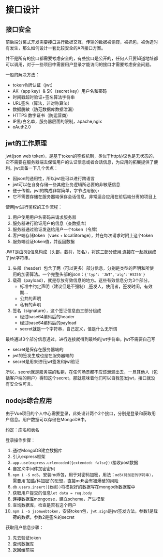 # 接口设计

## 接口安全

前后端分离式开发需要接口进行数据交互，传输的数据被偷窥，被抓包，被伪造时有发生，那么如何设计一套比较安全的API接口方案。

并不是所有的接口都需要考虑安全的，有些接口是公开的，任何人只要知道地址都可以调用，对于一些项目中需要用户登录才能访问的接口才需要考虑安全问题。

一般的解决方法：

- token令牌认证（jwt）
- AK（app key）& SK（secret key）用户名和密码
- 时间戳超时验证+签名算法字符串
- URL签名（算法，非对称算法）
- 数据脱敏（防范数据库数据泄漏）
- HTTPS 数字证书（防运营商）
- IP黑/白名单，服务器层面的限制，apache,ngix
- oAuth2.0

## jwt的工作原理

jwt(json web token)，是基于token的鉴权机制，类似于http协议也是无状态的，它不需要在服务器端去保留用户的认证信息或者会话信息，为应用的拓展提供了便利。jwt具备一下几个优点：

- 因json的通用性，所以jwt是可以进行跨语言
- jwt可以在自身存储一些其他业务逻辑所必要的非敏感信息
- 便于传输，jwt的构成非常简单，字节占用很小
- 它不需要存储在服务器端保存会话信息，非常适合应用在前后端分离的项目上

使用jwt进行鉴权的工作流程：

1. 用户使用用户名密码来请求服务器
2. 服务器进行验证用户的信息（查数据库）
3. 服务器通过验证发送给用户一个token（令牌）
4. 客户端存储token（vuex + localStorage），并在每次请求时附上这个token
5. 服务端验证token值，并返回数据

JWT是由3段信息构成（头部，载荷，签名），将这三部分使用.连接在一起就组成了jwt字符串。

1. 头部（header）包含了两（可以更多）部分信息，分别是类型的声明和所使用的加密算法。一个完整头部的json：`{'typ': 'JWT','alg':'HS256'}`
2. 载荷（payload），就是存放有效信息的地方。这些有效信息分为3个部分。
   - 标准中约定声明（建议但是不强制）,签发人，使用者，签发时间，有效期...
   - 公共的声明
   - 私有的声明
3. 签名（signature），这个签证信息由三部分组成
   - 经过base64编码后的header
   - 经过base64编码后的payload
   - secret就是一个字符串，自己定义，值是什么无所谓

最终通过3个部分信息通过，进行连接就得到最终的jwt字符串。jwt不需要自己写

- secret是保存在服务器端的
- jwt的签发生成也是在服务器端的
- secret是用来进行jwt签发和jwt验证

所以，secret就是服务端的私钥，在任何场景都不应该泄漏出去，一旦其他人（包括客户端的用户）得知这个secret，那就意味着他们可以自我签发jwt，接口就没有安全性可言。

## nodejs综合应用

由于Vue项目的个人中心需要登录，此处设计两个2个接口，分别是登录和获取用户信息。用户数据可以存储在MongoDB中。

约定：库名和表名

登录操作步骤：

1. 通过MongoDB建立数据库
2. 引入express框架
3. `app.use(express.urlencoded({extended: false}))`接收post数据
4. 自定义中间件加密密码
5. `npm i -S md5`，安装md5包，用于对密码加密，用法：`md5(待加密的字符串)`，需要用‘加盐/料加密’的思想，直接md5会有被爆破的风险
6. `db.users.insert({数据})`将模拟好的数据写在mongodb数据库中
7. 获取用户提交的信息`let data = req.body`
8. 连接数据库mongoose，建立schema，产生模型
9. 查询数据库，检查是否有这个用户
10. `npm i -S jsonwebtoken`，安装token包，`jwt.sign`是jwt签发方法，参数1是载荷的数据，参数2是签名的secret

获取用户信息步骤：

1. 先去验证token
2. 查询数据库
3. 返回给前端
